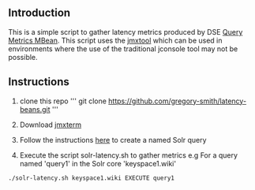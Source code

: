 ## Introduction

This is a simple script to gather latency metrics produced by DSE [Query Metrics MBean]( http://docs.datastax.com/en/latest-dse/datastax_enterprise/srch/srchQryMbean.html ). This script uses the [jmxtool](http://wiki.cyclopsgroup.org/jmxterm/) which can be used in environments where the use of the traditional jconsole tool may not be possible.

## Instructions

1. clone this repo
'''
 git clone https://github.com/gregory-smith/latency-beans.git
'''

2. Download [jmxterm](http://wiki.cyclopsgroup.org/jmxterm/)

3. Follow the instructions [here]( http://docs.datastax.com/en/latest-dse/datastax_enterprise/srch/srchQryMbean.html) to create a named Solr query

4. Execute the script solr-latency.sh to gather metrics
e.g For a query named 'query1' in the Solr core 'keyspace1.wiki' 
```
./solr-latency.sh keyspace1.wiki EXECUTE query1
```
